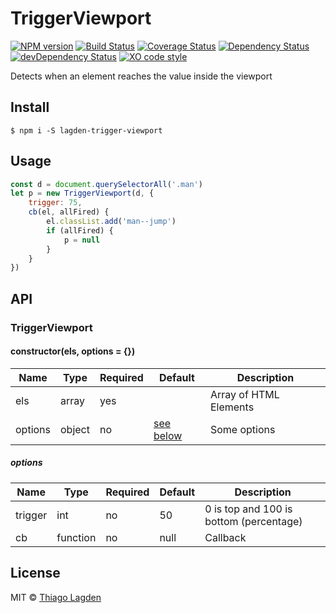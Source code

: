 # TriggerViewport
[![NPM version][npm-img]][npm]
[![Build Status][ci-img]][ci]
[![Coverage Status][coveralls-img]][coveralls]
[![Dependency Status][dep-img]][dep]
[![devDependency Status][devDep-img]][devDep]
[![XO code style][xo-img]][xo]

[npm-img]:       https://img.shields.io/npm/v/lagden-trigger-viewport.svg
[npm]:           https://www.npmjs.com/package/lagden-trigger-viewport
[ci-img]:        https://travis-ci.org/lagden/trigger-viewport.svg
[ci]:            https://travis-ci.org/lagden/trigger-viewport
[coveralls-img]: https://coveralls.io/repos/github/lagden/trigger-viewport/badge.svg?branch=master
[coveralls]:     https://coveralls.io/github/lagden/trigger-viewport?branch=master
[dep-img]:       https://david-dm.org/lagden/trigger-viewport.svg
[dep]:           https://david-dm.org/lagden/trigger-viewport
[devDep-img]:    https://david-dm.org/lagden/trigger-viewport/dev-status.svg
[devDep]:        https://david-dm.org/lagden/trigger-viewport#info=devDependencies
[xo-img]:        https://img.shields.io/badge/code_style-XO-5ed9c7.svg
[xo]:            https://github.com/sindresorhus/xo


Detects when an element reaches the value inside the viewport


## Install

```
$ npm i -S lagden-trigger-viewport
```


## Usage

```js
const d = document.querySelectorAll('.man')
let p = new TriggerViewport(d, {
	trigger: 75,
	cb(el, allFired) {
		el.classList.add('man--jump')
		if (allFired) {
			p = null
		}
	}
})
```


## API

### TriggerViewport

#### constructor(els, options = {})

Name        | Type      | Required | Default                         | Description
----------- | --------- | -------- | ------------------------------- | ------------
els         | array     | yes      |                                 | Array of HTML Elements
options     | object    | no       | [see below](#options)           | Some options

##### options

Name        | Type      | Required | Default                         | Description
----------- | --------- | -------- | ------------------------------- | ------------
trigger     | int       | no       | 50                              | 0 is top and 100 is bottom (percentage)
cb          | function  | no       | null                            | Callback


## License

MIT © [Thiago Lagden](http://lagden.in)

